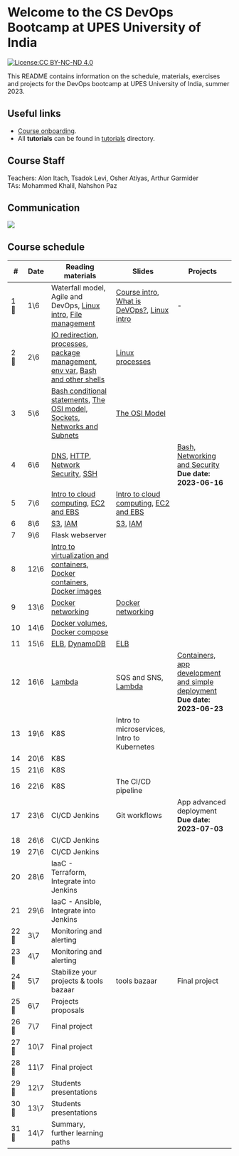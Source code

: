 # Welcome to the CS DevOps Bootcamp at UPES University of India

[![License:CC BY-NC-ND 4.0](https://img.shields.io/badge/License-CC%20BY--NC--ND%204.0-lightgrey.svg)](https://creativecommons.org/licenses/by-nc-nd/4.0/)

This README contains information on the schedule, materials, exercises and projects for the DevOps bootcamp at UPES University of India, summer 2023.

## Useful links

- [Course onboarding](onboarding.md).
- All **tutorials** can be found in [tutorials](tutorials) directory.

## Course Staff

Teachers: Alon Itach, Tsadok Levi, Osher Atiyas, Arthur Garmider       
TAs: Mohammed Khalil, Nahshon Paz 

## Communication 

![](.img/slack.png)

## Course schedule

| #     | Date  | Reading materials                                                                                                                                                                                                                                                           | Slides                                                                                                                                                                                                                                                           | Projects                                                                                                      |
|-------|-------|-----------------------------------------------------------------------------------------------------------------------------------------------------------------------------------------------------------------------------------------------------------------------------|------------------------------------------------------------------------------------------------------------------------------------------------------------------------------------------------------------------------------------------------------------------|---------------------------------------------------------------------------------------------------------------|
| 1 🤝  | 	1\6  | Waterfall model, Agile and DevOps, [Linux intro](tutorials/linux_intro.md), [File management](tutorials/linux_file_management.md)                                                                                                                                           | [Course intro](https://alonitac.github.io/DevOpsBootcampUPES/slides/intro.html), [What is DeVOps?](https://alonitac.github.io/DevOpsBootcampUPES/slides/whatisdevops.html), [Linux intro](https://alonitac.github.io/DevOpsBootcampUPES/slides/linux_intro.html) | -                                                                                                             |
| 2 🤝  | 	2\6  | [IO redirection](tutorials/linux_io_redirection.md), [processes](tutorials/linux_processes.md), [package management](tutorials/linux_package_management.md), [env var](tutorials/linux_environment_variables.md), [Bash and other shells](tutorials/bash_and_other_shells.md) | [Linux processes](https://alonitac.github.io/DevOpsBootcampUPES/slides/linux_processes.html)                                                                                                                                                                     |                                                                                                               |
| 3     | 5\6   | [Bash conditional statements](tutorials/bash_conditional_statements.md), [The OSI model](tutorials/networking_OSI_model.md), [Sockets](tutorials/networking_linux_sockets.md), [Networks and Subnets](tutorials/networking_computer_nets.md)                                | [The OSI Model](https://alonitac.github.io/DevOpsBootcampUPES/slides/networking_OSI_model.html)                                                                                                                                                                  |                                                                                                               |
| 4     | 6\6   | [DNS](tutorials/networking_dns.md), [HTTP](tutorials/networking_http.md),  [Network Security](tutorials/networking_security.md), [SSH](tutorials/networking_ssh.md)                                                                                                         |                                                                                                                                                                                                                                                                  | [Bash, Networking and Security](projects/bash_networking_security) <br> **Due date: 2023-06-16**              | 
| 5     | 7\6   | [Intro to cloud computing](tutorials/aws_intro.md), [EC2 and EBS](tutorials/aws_ec2_ebs.md)                                                                                                                                                                                 | [Intro to cloud computing](https://alonitac.github.io/DevOpsBootcampUPES/slides/aws_intro.html), [EC2 and EBS](https://alonitac.github.io/DevOpsBootcampUPES/slides/aws_ec2_ebs.html)                                                                            |                                                                                                               |
| 6     | 8\6   | [S3](tutorials/aws_s3.md), [IAM](tutorials/aws_iam.md)                                                                                                                                                                                                                      | [S3](https://alonitac.github.io/DevOpsBootcampUPES/slides/aws_s3.html), [IAM](https://alonitac.github.io/DevOpsBootcampUPES/slides/aws_iam.html)                                                                                                                 |                                                                                                               |
| 7     | 9\6   | Flask webserver                                                                                                                                                                                                                                                             |                                                                                                                                                                                                                                                                  |                                                                                                               |
| 8     | 12\6  | [Intro to virtualization and containers](tutorials/docker_intro.md), [Docker containers](tutorials/docker_containers.md), [Docker images](tutorials/docker_images.md)                                                                                                       |                                                                                                                                                                                                                                                                  |                                                                                                               |
| 9     | 13\6  | [Docker networking](tutorials/docker_networking.md)                                                                                                                                                                                                                         | [Docker networking](https://alonitac.github.io/DevOpsBootcampUPES/slides/docker_networking.html)                                                                                                                                                                 |                                                                                                               |
| 10    | 14\6  | [Docker volumes](tutorials/docker_volumes.md), [Docker compose](tutorials/docker_compose.md)                                                                                                                                                                                |                                                                                                                                                                                                                                                                  |                                                                                                               |
| 11    | 15\6  | [ELB](tutorials/aws_elb.md), [DynamoDB](tutorials/aws_dynamodb.md)                                                                                                                                                                                                          | [ELB](https://alonitac.github.io/DevOpsBootcampUPES/slides/aws_elb.html)                                                                                                                                                                                         |                                                                                                               |
| 12    | 16\6  | [Lambda](tutorials/aws_lambda.md)                                                                                                                                                                                                                                | SQS and SNS, [Lambda](https://alonitac.github.io/DevOpsBootcampUPES/slides/aws_lambda.html)                                                                                                                                                                      | [Containers, app development and simple deployment](projects/app_development_I) <br> **Due date: 2023-06-23** |
| 13    | 19\6  | K8S                                                                                                                                                                                                                                                                         | Intro to microservices, Intro to Kubernetes                                                                                                                                                                                                                      |                                                                                                               |
| 14    | 20\6  | K8S                                                                                                                                                                                                                                                                         |                                                                                                                                                                                                                                                                  |                                                                                                               |
| 15    | 21\6  | K8S                                                                                                                                                                                                                                                                         |                                                                                                                                                                                                                                                                  |                                                                                                               | 
| 16    | 22\6  | K8S                                                                                                                                                                                                                                                                         | The CI/CD pipeline                                                                                                                                                                                                                                               |                                                                                                               |
| 17    | 23\6  | CI/CD Jenkins                                                                                                                                                                                                                                                               | Git workflows                                                                                                                                                                                                                                                    | App advanced deployment<br>**Due date: 2023-07-03**                                                           |
| 18    | 26\6  | CI/CD Jenkins                                                                                                                                                                                                                                                               |                                                                                                                                                                                                                                                                  |                                                                                                               |
| 19    | 27\6  | CI/CD Jenkins                                                                                                                                                                                                                                                               |                                                                                                                                                                                                                                                                  |                                                                                                               |
| 20    | 28\6  | IaaC - Terraform, Integrate into Jenkins                                                                                                                                                                                                                                    |                                                                                                                                                                                                                                                                  |                                                                                                               |
| 21    | 29\6  | IaaC - Ansible, Integrate into Jenkins                                                                                                                                                                                                                                      |                                                                                                                                                                                                                                                                  |                                                                                                               |
| 22 🤝 | 	3\7  | Monitoring and alerting                                                                                                                                                                                                                                                     |                                                                                                                                                                                                                                                                  |                                                                                                               |
| 23 🤝 | 	4\7  | Monitoring and alerting                                                                                                                                                                                                                                                     |                                                                                                                                                                                                                                                                  |                                                                                                               |
| 24 🤝 | 	5\7  | Stabilize your projects & tools bazaar                                                                                                                                                                                                                                      | tools bazaar                                                                                                                                                                                                                                                     | Final project                                                                                                 | 
| 25 🤝 | 	6\7  | Projects proposals                                                                                                                                                                                                                                                          |                                                                                                                                                                                                                                                                  |                                                                                                               |
| 26 🤝 | 	7\7  | Final project                                                                                                                                                                                                                                                               |                                                                                                                                                                                                                                                                  |                                                                                                               |
| 27 🤝 | 	10\7 | Final project                                                                                                                                                                                                                                                               |                                                                                                                                                                                                                                                                  |                                                                                                               |
| 28 🤝 | 	11\7 | Final project                                                                                                                                                                                                                                                               |                                                                                                                                                                                                                                                                  |                                                                                                               |
| 29 🤝 | 	12\7 | Students presentations                                                                                                                                                                                                                                                      |                                                                                                                                                                                                                                                                  |                                                                                                               |
| 30 🤝 | 	13\7 | Students presentations                                                                                                                                                                                                                                                      |                                                                                                                                                                                                                                                                  |                                                                                                               |
| 31 🤝 | 	14\7 | Summary, further learning paths                                                                                                                                                                                                                                             |                                                                                                                                                                                                                                                                  |                                                                                                               |





